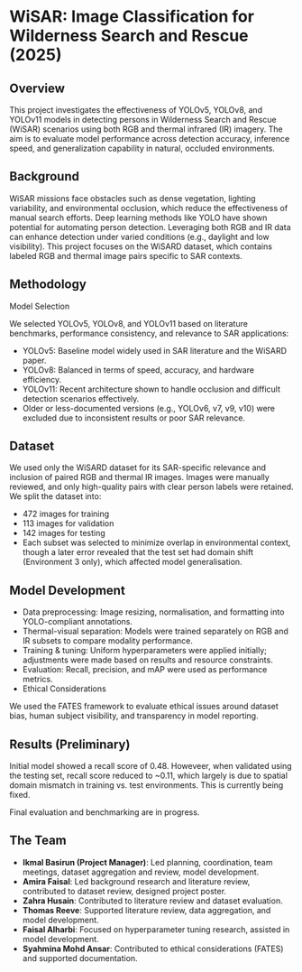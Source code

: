 # WiSAR: Image Classification for Wilderness Search and Rescue (2025)

## Overview
This project investigates the effectiveness of YOLOv5, YOLOv8, and YOLOv11 models in detecting persons in Wilderness Search and Rescue (WiSAR) scenarios using both RGB and thermal infrared (IR) imagery. The aim is to evaluate model performance across detection accuracy, inference speed, and generalization capability in natural, occluded environments.

## Background
WiSAR missions face obstacles such as dense vegetation, lighting variability, and environmental occlusion, which reduce the effectiveness of manual search efforts. Deep learning methods like YOLO have shown potential for automating person detection. Leveraging both RGB and IR data can enhance detection under varied conditions (e.g., daylight and low visibility). This project focuses on the WiSARD dataset, which contains labeled RGB and thermal image pairs specific to SAR contexts.

## Methodology
Model Selection

We selected YOLOv5, YOLOv8, and YOLOv11 based on literature benchmarks, performance consistency, and relevance to SAR applications:

- YOLOv5: Baseline model widely used in SAR literature and the WiSARD paper.
- YOLOv8: Balanced in terms of speed, accuracy, and hardware efficiency.
- YOLOv11: Recent architecture shown to handle occlusion and difficult detection scenarios effectively.
- Older or less-documented versions (e.g., YOLOv6, v7, v9, v10) were excluded due to inconsistent results or poor SAR relevance.

## Dataset

We used only the WiSARD dataset for its SAR-specific relevance and inclusion of paired RGB and thermal IR images. Images were manually reviewed, and only high-quality pairs with clear person labels were retained. We split the dataset into:

- 472 images for training
- 113 images for validation
- 142 images for testing
- Each subset was selected to minimize overlap in environmental context, though a later error revealed that the test set had domain shift (Environment 3 only), which affected model generalisation.

## Model Development

- Data preprocessing: Image resizing, normalisation, and formatting into YOLO-compliant annotations.
- Thermal-visual separation: Models were trained separately on RGB and IR subsets to compare modality performance.
- Training & tuning: Uniform hyperparameters were applied initially; adjustments were made based on results and resource constraints.
- Evaluation: Recall, precision, and mAP were used as performance metrics.
- Ethical Considerations

We used the FATES framework to evaluate ethical issues around dataset bias, human subject visibility, and transparency in model reporting.

## Results (Preliminary)

Initial model showed a recall score of 0.48. Howeveer, when validated using the testing set, recall score reduced to ~0.11, which largely is due to spatial domain mismatch in training vs. test environments. This is currently being fixed.

Final evaluation and benchmarking are in progress.

## The Team

- **Ikmal Basirun (Project Manager)**: Led planning, coordination, team meetings, dataset aggregation and review, model development.
- **Amira Faisal**: Led background research and literature review, contributed to dataset review, designed project poster.
- **Zahra Husain**: Contributed to literature review and dataset evaluation.
- **Thomas Reeve**: Supported literature review, data aggregation, and model development.
- **Faisal Alharbi**: Focused on hyperparameter tuning research, assisted in model development.
- **Syahmina Mohd Ansar**: Contributed to ethical considerations (FATES) and supported documentation.


